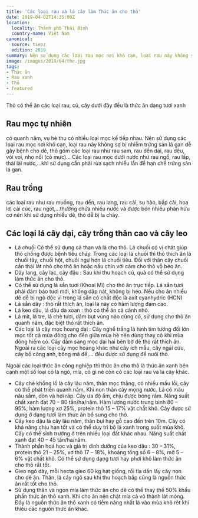 ```yaml
---
title: 'Các loại rau và lá cây làm Thức ăn cho thỏ'
date: 2019-04-02T14:35:00Z
location:
  locality: Thành phố Thái Bình
  country-name: Việt Nam
canonical:
  source: tiepz
  edition: 2019
summary: Nên sử dụng các loại rau mọc nơi khô cạn, loại rau này không sợ bị nhiễm trứng sán lá gan dễ gây bệnh cho dê, thỏ.
image: /images/2019/04/tho.jpg
tags:
- Thức ăn
- Rau xanh
- Thỏ
- featured
---
```

Thỏ có thể ăn các loại rau, củ, cây dưới đây đều là thức ăn dạng tươi xanh


## Rau mọc tự nhiên

có quanh năm, vụ hè thu có nhiều loại mọc kế tiếp nhau. Nên sử dụng các loại rau mọc nơi khô cạn, loại rau này không sợ bị nhiễm trứng sán lá gan dễ gây bệnh cho dê, thỏ gồm các loại rau như rau sam, rau dền dại, rau dệu, vòi voi, nhọ nồi (cỏ mực)…
Các loại rau mọc dưới nước như rau ngổ, rau lấp, thài lài nước,…khi sử dụng cần phải rửa sạch nhiều lần để hạn chế trứng sán lá gan.

## Rau trồng

các loại rau như rau muống, rau dền, rau lang, rau cải, su hào, bắp cải, hoa lơ, cải cúc, rau ngót,…thường chứa nhiều nước và được bón nhiều phân hữu cơ nên khi sử dụng nhiều dê, thỏ dễ bị ỉa chảy.

## Các loại lá cây dại, cây trồng thân cao và cây leo

* Lá chuối Có thể sử dụng cả than và lá cho thỏ. Lá chuối có vị chát giúp thỏ chống được bệnh tiêu chảy. Trong các loại lá chuối thì thỏ thích ăn lá chuối tây, chuối hột, chuối ngự hơn lá chuối tiêu. Đối với thân cây chuối cần thái lát nhỏ cho thỏ ăn hoặc nấu chín với cám cho thỏ vỗ béo ăn.
* Dây lang, cây lạc, cây đậu : Sau khi thu hoạch củ, quả có thể sử dụng làm thức ăn cho thỏ.
* Có thể sử dụng lá sắn tươi (Khoai Mì) cho thỏ ăn trực tiếp. Lá sắn tươi phải đảm bảo tươi mới, không dập nát, không bị héo. Nếu cho ăn nhiều dê dễ bị ngộ độc vì trong lá sắn có chất độc là axít cyanhydric (HCN)
* Lá sắn dây : thỏ rất thích ăn, loại lá này có hàm lượng đạm cao.
* Lá keo dậu, lá dâu da xoan : thỏ có thể ăn cả cành nhỏ.
* Lá mít, lá tre, lá chè tươi, dâm bụt vùng nào cũng có, sử dụng cho thỏ ăn quanh năm, đặc biệt thỏ rất thích ăn.
* Các loại lá cây mọc hoang dại : Cây nghể trắng lá hình tim tương đối lớn mọc tốt cả mùa đông cho đến giữa mùa hè nên dùng thay cỏ khi mùa đông hiếm cỏ. Cây dầm sàng mọc dại hai bên bờ đê thỏ rất thích ăn.
Ngoài ra các loại cây mọc hoang khác như cây ích mẫu, cây ngải cứu, cây bồ công anh, bông mã đề,… đều được sử dụng để nuôi thỏ.

Ngoài các loại thức ăn công nghiệp thì thức ăn cho thỏ là thức ăn xanh bên cạnh một số loại cỏ là ngô, mía, cỏ gi nê còn có các loại rau và lá cây khác.

* Cây chè khổng lồ là cây lâu năm, thân mọc thẳng, có nhiều mấu lồi, cây có thể phát triển quanh năm. Khi non thân cây mọng nước. Lá có màu nâu sẫm, dòn và hơi ráp. Cây ưa độ ẩm, chịu được bóng râm. Năng suất chất xanh đạt 70 – 80 tấn/ha/năm. Hàm lượng nước trung bình 80 – 95%, hàm lượng xơ 25%, protein thô 15 – 17% vật chất khô. Cây được sử dụng ở dạng tươi làm thức ăn bổ sung cho thỏ.
* Cây keo dậu là cây lâu năm, thân bụi hay gỗ cao đến trên 10m. Cây có khả năng chịu hạn tốt và có thể duy trì bộ lá xanh trong suốt mùa khô. Cây có thể sinh trưởng ở trên nhiều loại đất khác nhau. Năng suất chất xanh đạt 40 – 45 tấn/ha/năm.
* Thành phần hoá học và giá trị dinh dưỡng của keo dậu : 30 – 31%, protein thô 21 – 25%, xơ thô 17 – 18%, khoáng tổng số 6 – 8%, mỡ 5 – 6% vật chất khô. Có thể sử dụng dạng tươi hay phơi khô làm thức ăn cho thỏ rất tốt.
* Gieo ngô dày, mỗi hecta gieo 60 kg hạt giống, rồi tỉa dần lấy cây non cho dê ăn. Thân, lá cây ngô sau khi thu hoạch bắp cũng là nguồn thức ăn rất tốt cho thỏ.
* Sử dụng thân và ngọn mía làm thức ăn cho dê có thể thay thế 50% khẩu phần thức ăn thô xanh. Khi cho ăn nên chặt mía cả vỏ thành lát mỏng. Đây là nguồn thức ăn thô xanh có tiềm năng nhất là vào mùa khô rét khi thiếu các nguồn thức ăn khác.
